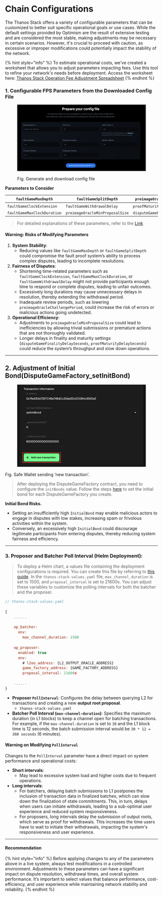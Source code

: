 # Chain Configurations

The Thanos Stack offers a variety of configurable parameters that can be customized to better suit specific operational goals or use cases. While the default settings provided by Optimism are the result of extensive testing and are considered the most stable, making adjustments may be necessary in certain scenarios. However, it's crucial to proceed with caution, as excessive or improper modifications could potentially impact the stability of the network.

{% hint style="info" %}
To estimate operational costs, we've created a worksheet that allows you to adjust parameters impacting fees. Use this tool to refine your network's needs before deployment. Access the worksheet here: [Thanos Stack Operation Fee Adjustment Spreadsheet](https://docs.google.com/spreadsheets/d/1RmyIg38Kkbf7ZFTG5LEqkBeaBRJ6Ohmsyg_mtZhsmDI/edit?gid=0#gid=0)
{% endhint %}



### **1. Configurable FPS Parameters from the Downloaded Config File**

<figure><img src="../../../../../.gitbook/assets/image (12).png" alt=""><figcaption><p>Fig. Generate and download config file</p></figcaption></figure>

**Parameters to Consider**

| `faultGameMaxDepth`         | `faultGameSplitDepth`           | `preimageOracleChallengePeriod`   |
| --------------------------- | ------------------------------- | --------------------------------- |
| `faultGameClockExtension`   | `faultGameWithdrawalDelay`      | `proofMaturityDelaySeconds`       |
| `faultGameMaxClockDuration` | `preimageOracleMinProposalSize` | `disputeGameFinalityDelaySeconds` |

> For detailed explanations of these parameters, refer to the [Link](https://www.notion.so/2-Key-Configuration-Parameters-160d96a400a3818a8de3d30649b23b7c?pvs=21)

#### Warning: Risks of Modifying Parameters

1. **System Stability**:
   * Reducing values like `faultGameMaxDepth` or `faultGameSplitDepth` could compromise the fault proof system’s ability to process complex disputes, leading to incomplete resolutions.
2. **Fairness of Disputes**:
   * Shortening time-related parameters such as `faultGameClockExtension`, `faultGameMaxClockDuration`, or `faultGameWithdrawalDelay` might not provide participants enough time to respond or complete disputes, leading to unfair outcomes.
   * Excessively long durations may cause unnecessary delays in resolution, thereby extending the withdrawal period.
   * Inadequate review periods, such as lowering `preimageOracleChallengePeriod`, could increase the risk of errors or malicious actions going undetected.
3. **Operational Efficiency**:
   * Adjustments to `preimageOracleMinProposalSize` could lead to inefficiencies by allowing trivial submissions or premature actions that are not thoroughly validated.
   * Longer delays in finality and maturity settings (`disputeGameFinalityDelaySeconds`, `proofMaturityDelaySeconds`) could reduce the system’s throughput and slow down operations.

***

## 2. Adjustment of Initial Bond(DisputeGameFactory\_setInitBond)

<figure><img src="../../../../../.gitbook/assets/6 (3).png" alt=""><figcaption></figcaption></figure>

Fig. Safe Wallet sending ‘new transaction’.

> After deploying the DisputeGameFactory contract, you need to configure the `initBonds` value. Follow the steps [here](https://www.notion.so/Deploy-Thanos-chain-ec16c65dc3634b59835660d7fe0a68ea?pvs=21) to set the initial bond for each DisputeGameFactory you create.

**Initial Bond Risks.**

* Setting an insufficiently high `InitialBond` may enable malicious actors to engage in disputes with low stakes, increasing spam or frivolous activities within the system.
* Conversely, an excessively high `InitialBond` could discourage legitimate participants from entering disputes, thereby reducing system fairness and efficiency.

***

### 3. Proposer and Batcher Poll Interval (Helm Deployment):

> To deploy a Helm chart, a values file containing the deployment configurations is required. You can create this file by referring to [this guide](https://www.notion.so/Deploy-Thanos-chain-ec16c65dc3634b59835660d7fe0a68ea?pvs=21). In the `thanos-stack-values.yaml` file, `max_channel_duration` is set to 1500, and `proposal_interval` is set to 21600s. You can adjust these variables to customize the polling intervals for both the batcher and the proposer.

```jsx
// thanos-stack-values.yaml

{
	......

	op_batcher:
	  env:
	    max_channel_duration: 1500
	
	op_proposer:
	  enabled: true
	  env:
	    # l2oo_address: {L2_OUTPUT_ORACLE_ADDRESS}
	    game_factory_address: {GAME_FACTORY_ADDRESS}
	    proposal_interval: 21600s
	    
	......
}
```

* **Proposer `PollInterval`**: Configures the delay between querying L2 for transactions and creating a new **output root proposal**.
  * `thanos-stack-values.yaml`
* **Batcher Poll Interval (`max-channel-duration`)**: Specifies the maximum duration (in L1 blocks) to keep a channel open for batching transactions. For example, if the `max-channel-duration` is set to `30` and the L1 block time is 12 seconds, the batch submission interval would be `30 * 12 = 360 seconds` (6 minutes).

#### Warning on Modifying `PollInterval`

Changes to the `PollInterval` parameter have a direct impact on system performance and operational costs:

* **Short intervals**:
  * May lead to excessive system load and higher costs due to frequent operations.
* **Long intervals**:
  * For batchers, delaying batch submissions to L1 postpones the inclusion of transaction data in finalized batches, which can slow down the finalization of state commitments. This, in turn, delays when users can initiate withdrawals, leading to a sub-optimal user experience and reduced system responsiveness.
  * For proposers, long intervals delay the submission of output roots, which serve as proof for withdrawals. This increases the time users have to wait to initiate their withdrawals, impacting the system's responsiveness and user experience.

***

#### Recommendation

{% hint style="info" %}
Before applying changes to any of the parameters above in a live system, always test modifications in a controlled environment. Adjustments to these parameters can have a significant impact on dispute resolution, withdrawal times, and overall system performance. It’s important to select values that balance performance, cost-efficiency, and user experience while maintaining network stability and reliability.
{% endhint %}
